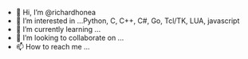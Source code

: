 - 👋 Hi, I’m @richardhonea
- 👀 I’m interested in ...Python, C, C++, C#, Go, Tcl/TK, LUA, javascript
- 🌱 I’m currently learning ...
- 💞️ I’m looking to collaborate on ...
- 📫 How to reach me ...

<!---
richardhonea/richardhonea is a ✨ special ✨ repository because its `README.md` (this file) appears on your GitHub profile.
You can click the Preview link to take a look at your changes.
--->
